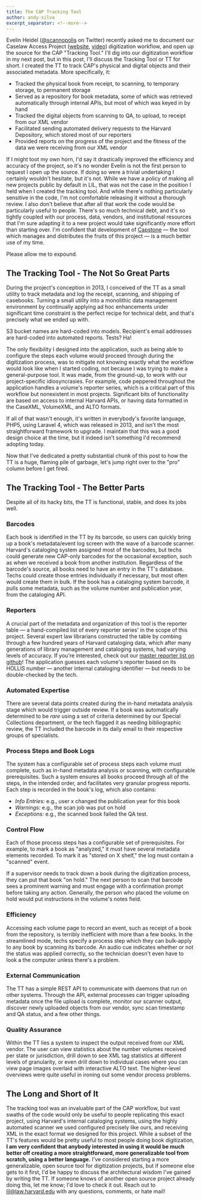```yaml
---
title: The CAP Tracking Tool
author: andy-silva
excerpt_separator: <!--more-->
---
```

Evelin Heidel ([@scannopolis](https://twitter.com/scannopolis) on Twitter) recently asked me to document our Caselaw Access Project ([website](https://lil.law.harvard.edu/projects/caselaw-access-project/), [video](https://www.youtube.com/watch?v=kwlN_vhai84)) digitization workflow, and open up the source for the CAP "Tracking Tool." I'll dig into our digitization workflow in my next post, but in this post, I'll discuss the Tracking Tool or TT for short. I created the TT to track CAP's physical and digital objects and their associated metadata. <!--more--> More specifically, it:

- Tracked the physical book from receipt, to scanning, to temporary storage, to permanent storage
- Served as a repository for book metadata, some of which was retrieved automatically through internal APIs, but most of which was keyed in by hand
- Tracked the digital objects from scanning to QA, to upload, to receipt from our XML vendor 
- Facilitated sending automated delivery requests to the Harvard Depository, which stored most of our reporters 
- Provided reports on the progress of the project and the fitness of the data we were receiving from our XML vendor

If I might toot my own horn, I'd say it drastically improved the efficiency and accuracy of the project, so it's no wonder Evelin is not the first person to request I open up the source. If doing so were a trivial undertaking I certainly wouldn't hesitate, but it's not. While we have a policy of making all new projects public by default in LIL, that was not the case in the position I held when I created the tracking tool. And while there's nothing particularly sensitive in the code, I'm not comfortable releasing it without a thorough review. I also don't believe that after all that work the code would be particularly useful to people. There's so much technical debt, and it's so tightly coupled with our process, data, vendors, and institutional resources that I'm sure adapting it to a new project would take significantly more effort than starting over. I'm confident that development of [Capstone](https://github.com/harvard-lil/capstone/) — the tool which manages and distributes the fruits of this project — is a much better use of my time.

Please allow me to expound.

## The Tracking Tool - The Not So Great Parts

During the project's conception in 2013, I conceived of the TT as a small utility to track metadata and log the receipt, scanning, and shipping of casebooks. Turning a small utility into a monolithic data management environment by continually applying ad hoc enhancements under significant time constraint is the perfect recipe for technical debt, and that's precisely what we ended up with. 

S3 bucket names are hard-coded into models. Recipient's email addresses are hard-coded into automated reports. Tests? Ha! 

The only flexibility I designed into the application, such as being able to configure the steps each volume would proceed through during the digitization process, was to mitigate not knowing exactly what the workflow would look like when I started coding, not because I was trying to make a general-purpose tool. It was made, from the ground-up, to work with our project-specific idiosyncrasies. For example, code peppered throughout the application handles a volume's reporter series, which is a critical part of this workflow but nonexistent in most projects. Significant bits of functionality are based on access to internal Harvard APIs, or having data formatted in the CaseXML, VolumeXML, and ALTO formats.

If all of that wasn't enough, it's written in everybody's favorite language, PHP5, using Laravel 4, which was released in 2013, and isn't the most straightforward framework to upgrade. I maintain that this was a good design choice at the time, but it indeed isn't something I'd recommend adopting today.

Now that I've dedicated a pretty substantial chunk of this post to how the TT is a huge, flaming pile of garbage, let's jump right over to the "pro" column before I get fired.

## The Tracking Tool - The Better Parts

Despite all of its hacky bits, the TT is functional, stable, and does its jobs well. 

### Barcodes
Each book is identified in the TT by its barcode, so users can quickly bring up a book's metadata/event log screen with the wave of a barcode scanner. Harvard's cataloging system assigned most of the barcodes, but techs could generate new CAP-only barcodes for the occasional exception, such as when we received a book from another institution. Regardless of the barcode's source, all books need to have an entry in the TT's database. Techs could create those entries individually if necessary, but most often would create them in bulk. If the book has a cataloging system barcode, it pulls some metadata, such as the volume number and publication year, from the cataloging API.

### Reporters
A crucial part of the metadata and organization of this tool is the reporter table — a hand-compiled list of every reporter series' in the scope of this project. Several expert law librarians constructed the table by combing through a few hundred years of Harvard cataloging data, which after many generations of library management and cataloging systems, had varying levels of accuracy. If you're interested, check out our [master reporter list on github](https://github.com/harvard-lil/reporter-list)! The application guesses each volume's reporter based on its HOLLIS number — another internal cataloging identifier — but needs to be double-checked by the tech.

### Automated Expertise
There are several data points created during the in-hand metadata analysis stage which would trigger outside review. If a book was automatically determined to be *rare* using a set of criteria determined by our Special Collections department, or the tech flagged it as needing bibliographic review, the TT included the barcode in its daily email to their respective groups of specialists. 

### Process Steps and Book Logs
The system has a configurable set of process steps each volume must complete, such as in-hand metadata analysis or scanning, with configurable prerequisites. Such a system ensures all books proceed through all of the steps, in the intended order, and facilitates very granular progress reports. Each step is recorded in the book's log, which also contains: 
- *Info Entries:* e.g., user x changed the publication year for this book
- *Warnings:* e.g.,  the scan job was put on hold
- *Exceptions:* e.g., the scanned book failed the QA test.

### Control Flow
Each of those process steps has a configurable set of prerequisites. For example, to mark a book as "analyzed," it must have several metadata elements recorded. To mark it as "stored on X shelf," the log must contain a "scanned" event. 

If a supervisor needs to track down a book during the digitization process, they can put that book "on hold." The next person to scan that barcode sees a prominent warning and must engage with a confirmation prompt before taking any action. Generally, the person who placed the volume on hold would put instructions in the volume's notes field.

### Efficiency
Accessing each volume page to record an event, such as receipt of a book from the repository, is terribly inefficient with more than a few books. In the streamlined mode, techs specify a process step which they can bulk-apply to any book by scanning its barcode. An audio cue indicates whether or not the status was applied correctly, so the technician doesn't even have to look a the computer unless there's a problem.

### External Communication
The TT has a simple REST API to communicate with daemons that run on other systems. Through the API, external processes can trigger uploading metadata once the file upload is complete, monitor our scanner output, discover newly uploaded objects from our vendor, sync scan timestamp and QA status, and a few other things. 

### Quality Assurance
Within the TT lies a system to inspect the output received from our XML vendor. The user can view statistics about the number volumes received per state or jurisdiction, drill down to see XML tag statistics at different levels of granularity, or even drill down to individual cases where you can view page images overlaid with interactive ALTO text. The higher-level overviews were quite useful in ironing out some vendor process problems.

## The Long and Short of It

The tracking tool was an invaluable part of the CAP workflow, but vast swaths of the code would only be useful to people replicating this exact project, using Harvard's internal cataloging systems, using the highly automated scanner we used configured precisely like ours, and receiving XML in the exact format we designed for this project. While a subset of the TT's features would be pretty useful to most people doing book digitization, **I am very confident that anybody interested in using it would be much better off creating a more straightforward, more generalizable tool from scratch, using a better language.** I've considered starting a more generalizable, open source tool for digitization projects, but if someone else gets to it first, I'd be happy to discuss the architectural wisdom I've gained by writing the TT. If someone knows of another open source project already doing this, let me know; I'd love to check it out. Reach out to [lil@law.harvard.edu](mailto:lil@law.harvard.edu) with any questions, comments, or hate mail!
